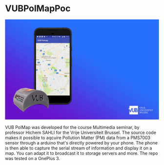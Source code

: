 # VUBPolMapPoc
![Teaser Image](https://raw.githubusercontent.com/vandenbroucke/VUBPolMapPoC/master/teaser_image.jpg)

VUB PolMap was developed for the course Multimedia seminar, by professor Hichem SAHLI for the Vrije Universiteit Brussel.
The source code makes it possible to aqcuire Pollution Matter (PM) data from a PMS7003 sensor through a arduino that's directly powered by your phone. The phone is then able to capture the serial stream of information and display it on a map. You can adapt it to broadcast it to storage servers and more. The repo was tested on a OnePlus 3.

